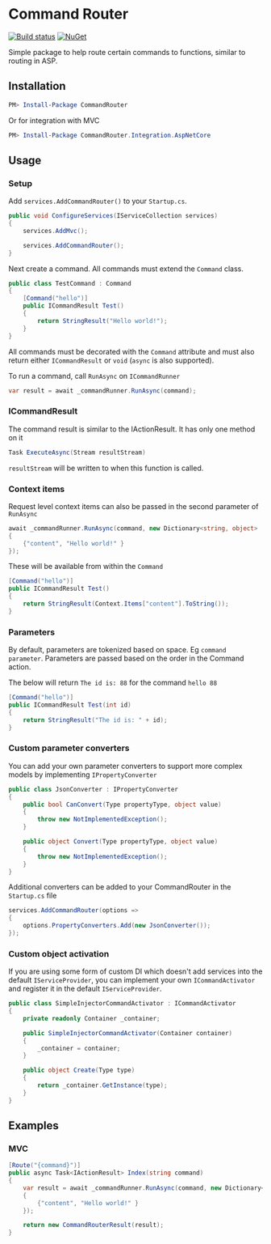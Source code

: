# Command Router
[![Build status](https://ci.appveyor.com/api/projects/status/w91d4ch2ekaffagd?svg=true)](https://ci.appveyor.com/project/MrSmoke/commandrouter) [![NuGet](https://img.shields.io/nuget/v/CommandRouter.svg)](https://www.nuget.org/packages/CommandRouter)

Simple package to help route certain commands to functions, similar to routing in ASP.


## Installation

```PowerShell
PM> Install-Package CommandRouter
```

Or for integration with MVC

```PowerShell
PM> Install-Package CommandRouter.Integration.AspNetCore
```


Usage
---


### Setup

Add `services.AddCommandRouter()` to your `Startup.cs`.

```c#
public void ConfigureServices(IServiceCollection services)
{
    services.AddMvc();

    services.AddCommandRouter();
}
```


Next create a command. All commands must extend the `Command` class.

```c#
public class TestCommand : Command
{
    [Command("hello")]
    public ICommandResult Test()
    {
        return StringResult("Hello world!");
    }
}
```

All commands must be decorated with the `Command` attribute and must also return either `ICommandResult` or `void` (`async` is also supported).

To run a command, call `RunAsync` on `ICommandRunner`

```c#
var result = await _commandRunner.RunAsync(command);
```


### ICommandResult

The command result is similar to the IActionResult. It has only one method on it 

```c#
Task ExecuteAsync(Stream resultStream)
```

`resultStream` will be written to when this function is called.


### Context items

Request level context items can also be passed in the second parameter of `RunAsync`

```c#
await _commandRunner.RunAsync(command, new Dictionary<string, object>
{
    {"content", "Hello world!" }
});
```

These will be available from within the `Command`

```c#
[Command("hello")]
public ICommandResult Test()
{
    return StringResult(Context.Items["content"].ToString());
}
```

### Parameters

By default, parameters are tokenized based on space. Eg `command parameter`. Parameters are passed based on the order in the Command action.

The below will return `The id is: 88` for the command `hello 88`

```c#
[Command("hello")]
public ICommandResult Test(int id)
{
    return StringResult("The id is: " + id);
}
```


### Custom parameter converters

You can add your own parameter converters to support more complex models by implementing `IPropertyConverter`

```c#
public class JsonConverter : IPropertyConverter
{
    public bool CanConvert(Type propertyType, object value)
    {
        throw new NotImplementedException();
    }

    public object Convert(Type propertyType, object value)
    {
        throw new NotImplementedException();
    }
}
```

Additional converters can be added to your CommandRouter in the `Startup.cs` file

```c#
services.AddCommandRouter(options =>
{
    options.PropertyConverters.Add(new JsonConverter());
});
```

### Custom object activation

If you are using some form of custom DI which doesn't add services into the default `IServiceProvider`, you can implement your own `ICommandActivator` and register it in the default `IServiceProvider`.

```c#
public class SimpleInjectorCommandActivator : ICommandActivator
{
    private readonly Container _container;

    public SimpleInjectorCommandActivator(Container container)
    {
        _container = container;
    }

    public object Create(Type type)
    {
        return _container.GetInstance(type);
    }
}
```

## Examples
### MVC

```c#
[Route("{command}")]
public async Task<IActionResult> Index(string command)
{
    var result = await _commandRunner.RunAsync(command, new Dictionary<string, object>
    {
        {"content", "Hello world!" }
    });

    return new CommandRouterResult(result);
}
```